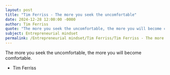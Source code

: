 ```yaml
---
layout: post
title: "Tim Ferriss - The more you seek the uncomfortable"
date: 2024-12-28 12:00:00 -0000
author: Tim Ferriss
quote: "The more you seek the uncomfortable, the more you will become comfortable."
subject: Entrepreneurial mindset
permalink: /Entrepreneurial mindset/Tim Ferriss/Tim Ferriss - The more you seek the uncomfortable
---
```


The more you seek the uncomfortable, the more you will become comfortable.

- Tim Ferriss
